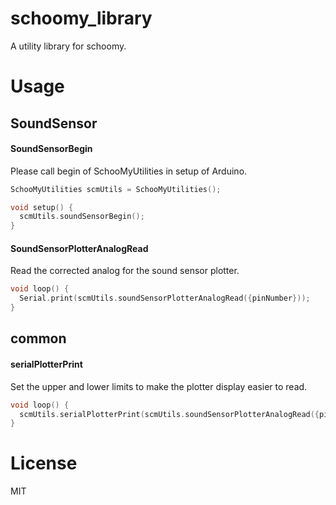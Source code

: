 # schoomy_library
A utility library for schoomy.

# Usage
## SoundSensor
#### SoundSensorBegin
Please call begin of SchooMyUtilities in setup of Arduino.
```c
SchooMyUtilities scmUtils = SchooMyUtilities();

void setup() {
  scmUtils.soundSensorBegin();
}
```

#### SoundSensorPlotterAnalogRead
Read the corrected analog for the sound sensor plotter.
```c
void loop() {
  Serial.print(scmUtils.soundSensorPlotterAnalogRead({pinNumber}));
}
```

## common
#### serialPlotterPrint
Set the upper and lower limits to make the plotter display easier to read.
```c
void loop() {
  scmUtils.serialPlotterPrint(scmUtils.soundSensorPlotterAnalogRead({pinNumber}), 600, 0);
}
```

# License
MIT